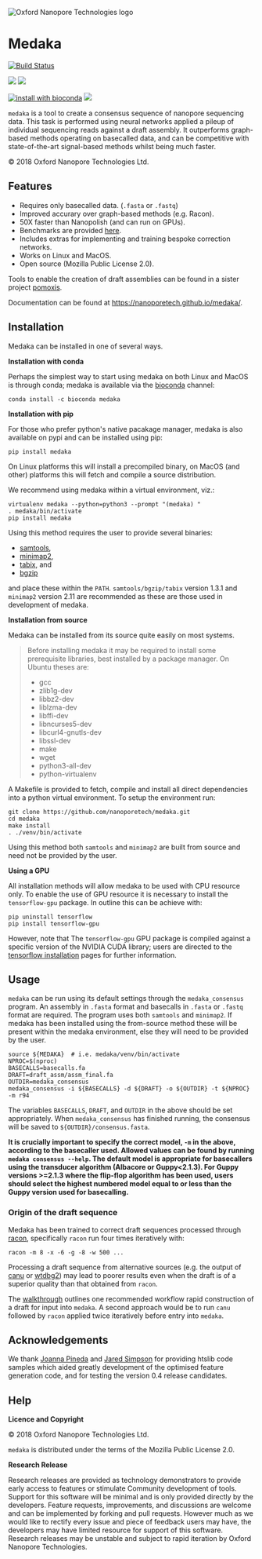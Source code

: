 
![Oxford Nanopore Technologies logo](https://github.com/nanoporetech/medaka/raw/master/images/ONT_logo_590x106.png)


Medaka
======

[![Build Status](https://travis-ci.org/nanoporetech/medaka.svg?branch=master)](https://travis-ci.org/nanoporetech/medaka)

[![](https://img.shields.io/pypi/v/medaka.svg)](https://pypi.org/project/medaka/)
[![](https://img.shields.io/pypi/wheel/medaka.svg)](https://pypi.org/project/medaka/)

[![install with bioconda](https://img.shields.io/badge/install%20with-bioconda-brightgreen.svg?style=flat)](https://anaconda.org/bioconda/medaka)
[![](https://img.shields.io/conda/pn/bioconda/medaka.svg)](https://anaconda.org/bioconda/medaka)



`medaka` is a tool to create a consensus sequence of nanopore sequencing data.
This task is performed using neural networks applied a pileup of individual
sequencing reads against a draft assembly. It outperforms graph-based methods
operating on basecalled data, and can be competitive with state-of-the-art
signal-based methods whilst being much faster.

© 2018 Oxford Nanopore Technologies Ltd.

Features
--------

  * Requires only basecalled data. (`.fasta` or `.fastq`)
  * Improved accurary over graph-based methods (e.g. Racon).
  * 50X faster than Nanopolish (and can run on GPUs).
  * Benchmarks are provided [here](https://nanoporetech.github.io/medaka/benchmarks.html).
  * Includes extras for implementing and training bespoke correction
    networks.
  * Works on Linux and MacOS.
  * Open source (Mozilla Public License 2.0).

Tools to enable the creation of draft assemblies can be found in a sister
project [pomoxis](https://github.com/nanoporetech/pomoxis).

Documentation can be found at https://nanoporetech.github.io/medaka/.


Installation
------------

Medaka can be installed in one of several ways.

**Installation with conda**

Perhaps the simplest way to start using medaka on both Linux and MacOS is
through conda; medaka is available via the
[bioconda](https://anaconda.org/bioconda/medaka) channel:

    conda install -c bioconda medaka

**Installation with pip**
  
For those who prefer python's native pacakage manager, medaka is also available
on pypi and can be installed using pip:

    pip install medaka

On Linux platforms this will install a precompiled binary, on MacOS (and other)
platforms this will fetch and compile a source distribution.

We recommend using medaka within a virtual environment, viz.:

    virtualenv medaka --python=python3 --prompt "(medaka) "
    . medaka/bin/activate
    pip install medaka

Using this method requires the user to provide several binaries:

 * [samtools](https://github.com/samtools/samtools),
 * [minimap2](https://github.com/lh3/minimap2),
 * [tabix](https://github.com/samtools/htslib), and
 * [bgzip](https://github.com/samtools/htslib)

and place these within the `PATH`. `samtools/bgzip/tabix` version 1.3.1 and
`minimap2` version 2.11 are recommended as these are those used in development
of medaka.

**Installation from source**

Medaka can be installed from its source quite easily on most systems.

 > Before installing medaka it may be required to install some
 > prerequisite libraries, best installed by a package manager. On Ubuntu
 > theses are:
 > * gcc
 > * zlib1g-dev
 > * libbz2-dev
 > * liblzma-dev
 > * libffi-dev
 > * libncurses5-dev
 > * libcurl4-gnutls-dev
 > * libssl-dev
 > * make
 > * wget
 > * python3-all-dev
 > * python-virtualenv

A Makefile is provided to fetch, compile and install all direct dependencies
into a python virtual environment. To setup the environment run:

    git clone https://github.com/nanoporetech/medaka.git
    cd medaka
    make install
    . ./venv/bin/activate

Using this method both `samtools` and `minimap2` are built from source and need
not be provided by the user.

**Using a GPU**

All installation methods will allow medaka to be used with CPU resource only.
To enable the use of GPU resource it is necessary to install the
`tensorflow-gpu` package. In outline this can be achieve with:

    pip uninstall tensorflow
    pip install tensorflow-gpu

However, note that The `tensorflow-gpu` GPU package is compiled against a
specific version of the NVIDIA CUDA library; users are directed to the 
[tensorflow installation](https://www.tensorflow.org/install/gpu) pages
for further information.


Usage
-----

`medaka` can be run using its default settings through the `medaka_consensus`
program. An assembly in `.fasta` format and basecalls in `.fasta` or `.fastq`
format are required. The program uses both `samtools` and `minimap2`. If
medaka has been installed using the from-source method these will be present
within the medaka environment, else they will need to be provided by the user.

    source ${MEDAKA}  # i.e. medaka/venv/bin/activate
    NPROC=$(nproc)
    BASECALLS=basecalls.fa
    DRAFT=draft_assm/assm_final.fa
    OUTDIR=medaka_consensus
    medaka_consensus -i ${BASECALLS} -d ${DRAFT} -o ${OUTDIR} -t ${NPROC} -m r94

The variables `BASECALLS`, `DRAFT`, and `OUTDIR` in the above should be set
appropriately. When `medaka_consensus` has finished running, the consensus
will be saved to `${OUTDIR}/consensus.fasta`.

   **It is crucially important to specify the correct model, `-m` in the
   above, according to the basecaller used. Allowed values can be found by
   running `medaka consensus --help`. The default model is appropriate for
   basecallers using the transducer algorithm (Albacore or Guppy<2.1.3). For
   Guppy versions >=2.1.3 where the flip-flop algorithm has been used, users
   should select the highest numbered model equal to or less than the Guppy
   version used for basecalling.**

### Origin of the draft sequence

Medaka has been trained to correct draft sequences processed through
[racon](https://github.com/isovic/racon), specifically `racon` run four times
iteratively with:

    racon -m 8 -x -6 -g -8 -w 500 ...

Processing a draft sequence from alternative sources (e.g. the output of
[canu](https://github.com/marbl/canu) or
[wtdbg2](https://github.com/ruanjue/wtdbg2)) may lead to poorer results
even when the draft is of a superior quality than that obtained from `racon`.

The [walkthrough](https://nanoporetech.github.io/medaka/walkthrough.html#walkthrough)
outlines one recommended workflow rapid construction of a draft for input into
`medaka`. A second approach would be to run `canu` followed by `racon` applied
twice iteratively before entry into `medaka`.


Acknowledgements
----------------

We thank [Joanna Pineda](https://github.com/jopineda) and
[Jared Simpson](https://github.com/jts) for providing htslib code samples which aided
greatly development of the optimised feature generation code, and for testing the
version 0.4 release candidates.

Help
----

**Licence and Copyright**

© 2018 Oxford Nanopore Technologies Ltd.

`medaka` is distributed under the terms of the Mozilla Public License 2.0.

**Research Release**

Research releases are provided as technology demonstrators to provide early
access to features or stimulate Community development of tools. Support for
this software will be minimal and is only provided directly by the developers.
Feature requests, improvements, and discussions are welcome and can be
implemented by forking and pull requests. However much as we would
like to rectify every issue and piece of feedback users may have, the 
developers may have limited resource for support of this software. Research
releases may be unstable and subject to rapid iteration by Oxford Nanopore
Technologies.
